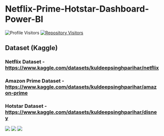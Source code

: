 # Netflix-Prime-Hotstar-Dashboard-Power-BI

![Profile Visitors](https://gpvc.arturio.dev/undiscovered-genius) 
[![Repository Visitors](https://visitor-badge.glitch.me/badge?page_id=undiscovered-genius.undiscovered-genius/Netflix-Prime-Hotstar-Dashboard-Power-BI)](https://github.com/undiscovered-genius/Netflix-Prime-Hotstar-Dashboard-Power-BI)

## Dataset (Kaggle)
### Netflix Dataset - https://www.kaggle.com/datasets/kuldeepsinghparihar/netflix
### Amazon Prime Dataset - https://www.kaggle.com/datasets/kuldeepsinghparihar/amazon-prime
### Hotstar Dataset - https://www.kaggle.com/datasets/kuldeepsinghparihar/disney

<img src='Pics\1.jpg' class="center">
<img src='Pics\2.jpg' class="center">
<img src='Pics\3.jpg' class="center">

